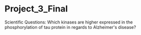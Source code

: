 # Project_3_Final
Scientific Questions: Which kinases are higher expressed in the phosphorylation of tau protein in regards to Alzheimer's disease?
